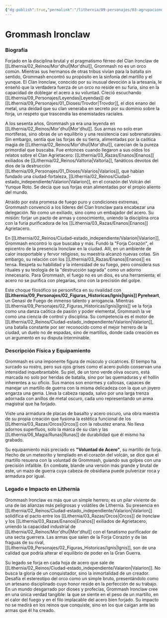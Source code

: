 ```yaml
---
{"dg-publish":true,"permalink":"/lithernia/09-personajes/03-agrupaciones/clan-agrietacero/grommash-ironclaw/","tags":["[lithernia","personajes","Mor'dhul","orco","herrero","clan ironclaw","clan agrietacero]"]}
---
```


# Grommash Ironclaw

### Biografía

Forjado en la disciplina brutal y el pragmatismo férreo del Clan Ironclaw de [[Lithernia/02_Reinos/Mor'dhul\|Mor'dhul]], Grommash no es un orco común. Mientras sus hermanos de otras tribus vivían para la batalla sin sentido, Grommash encontró su propósito en la sinfonía del martillo y el yunque. El Clan Ironclaw, conocido por su inusual devoción a la artesanía, le enseñó que la verdadera fuerza de un orco no reside en su furia, sino en la capacidad de doblegar el acero a su voluntad. Creció escuchando [[Lithernia/09_Personajes/Leyendas\|Leyendas]] de [[Lithernia/09_Personajes/01_Dioses/Trovdor\|Trovdor]], el dios enano del metal, una deidad que su clan veneraba en secreto por su dominio sobre la forja, un respeto que trascendía las enemistades raciales.

A los sesenta años, Grommash ya era una leyenda en [[Lithernia/02_Reinos/Mor'dhul\|Mor'dhul]]. Sus armas no solo eran mortíferas, sino obras de un equilibrio y una resistencia casi sobrenaturales. Sin embargo, sentía que las forjas de su tierra, alimentadas por la caótica magia de [[Lithernia/02_Reinos/Mor'dhul\|Mor'dhul]], carecían de la pureza primordial que buscaba. Fue entonces cuando llegaron a sus oídos los relatos sobre el Clan Agrietacero: [[Lithernia/03_Razas/Enanos\|Enanos]] exiliados de [[Lithernia/02_Reinos/Valtoria\|Valtoria]], fanáticos devotos del dios de la destrucción [[Lithernia/09_Personajes/01_Dioses/Valarios\|Valarios]], que habían fundado una ciudad-fortaleza, [[Lithernia/02_Reinos/Ciudad-estado_independiente/Valarion\|Valarion]], en el corazón del Volcán del Yunque Roto. Se decía que sus forjas eran alimentadas por el propio aliento del mundo.

Atraído por esta promesa de fuego puro y condiciones extremas, Grommash convenció a los líderes del Clan Ironclaw para encabezar una delegación. No como un exiliado, sino como un embajador del acero. Su misión: forjar un pacto de armas y conocimiento, uniendo la disciplina orca con la furia purificadora de los [[Lithernia/03_Razas/Enanos\|Enanos]] Agrietacero.

En [[Lithernia/02_Reinos/Ciudad-estado_independiente/Valarion\|Valarion]], Grommash encontró lo que buscaba y más. Fundó la "Forja Corazón", el epicentro de la presencia Ironclaw en la ciudad. Allí, en un ambiente de calor insoportable y fervor religioso, su maestría alcanzó nuevas cotas. Sin embargo, su relación con los [[Lithernia/03_Razas/Enanos\|Enanos]] es tensa. Respeta su habilidad y la intensidad de su fuego, pero considera sus rituales y su teología de la "destrucción sagrada" como un adorno innecesario. Para Grommash, el fuego no es un dios, es una herramienta; el acero no se purifica con plegarias, sino con la precisión del golpe.

Este choque filosófico se personifica en su rivalidad con **[[Lithernia/09_Personajes/02_Figuras_Historicas/Ignis\|Ignis]] Pyreheart**, un Genasi de Fuego de inmenso talento y arrogancia. Mientras [[Lithernia/09_Personajes/02_Figuras_Historicas/Ignis\|Ignis]] ve la forja como una danza caótica de pasión y poder elemental, Grommash la ve como una ciencia de control y disciplina. Su competencia es el motor de [[Lithernia/02_Reinos/Ciudad-estado_independiente/Valarion\|Valarion]], una batalla constante por ser reconocido como el mejor herrero de la ciudad, un duelo no de espadas, sino de martillos, donde cada creación es un argumento en su disputa interminable.

### Descripción Física y Equipamiento

Grommash es una imponente figura de músculo y cicatrices. El tiempo ha surcado su rostro, pero sus ojos grises como el acero pulido conservan una intensidad inquebrantable. Su piel, de un tono verde oliva oscuro, está marcada no solo por heridas de batalla, sino por las quemaduras y el hollín inherentes a su oficio. Sus manos son enormes y callosas, capaces de manejar un martillo de guerra con la misma delicadeza con la que un joyero engarza una gema. Lleva la cabeza rapada, salvo por una larga trenza adornada con anillos de metal oscuro, cada uno representando un arma magistral que ha forjado.

Viste una armadura de placas de basalto y acero oscuro, una obra maestra de su propia creación que fusiona la estética funcional de los [[Lithernia/03_Razas/Orcos\|Orcos]] con la robustez enana. No lleva adornos superfluos, solo la marca de su clan y las [[Lithernia/06_Magia/Runas\|Runas]] de durabilidad que él mismo ha grabado.

Su equipamiento más preciado es **"Voluntad de Acero"**, su martillo de forja. Hecho de un meteorito y templado en el corazón del volcán, se dice que el martillo resuena con la voluntad de Grommash, guiando sus golpes con una precisión infalible. En combate, blande una versión más grande y brutal de este, un mazo de guerra cuya cabeza de obsidiana puede pulverizar roca y armadura por igual.

### Legado e Impacto en Lithernia

Grommash Ironclaw es más que un simple herrero; es un pilar viviente de una de las alianzas más peligrosas y volátiles de Lithernia. Su presencia en [[Lithernia/02_Reinos/Ciudad-estado_independiente/Valarion\|Valarion]] solidifica el pacto entre los [[Lithernia/03_Razas/Orcos\|Orcos]] de Ironclaw y los [[Lithernia/03_Razas/Enanos\|Enanos]] exiliados de Agrietacero, uniendo la capacidad industrial de [[Lithernia/02_Reinos/Mor'dhul\|Mor'dhul]] con el fanatismo purificador de una secta guerrera. Las armas que salen de la Forja Corazón y de las fraguas de su rival, [[Lithernia/09_Personajes/02_Figuras_Historicas/Ignis\|Ignis]], son de una calidad que podría alterar el equilibrio de poder en la Gran Guerra.

Su legado se forja en cada hoja de acero que sale de [[Lithernia/02_Reinos/Ciudad-estado_independiente/Valarion\|Valarion]]. No busca la gloria de un conquistador, sino la inmortalidad de un creador. Desafía el estereotipo del orco como un simple bruto, presentándolo como un artesano disciplinado cuyo honor reside en la perfección de su trabajo. En un mundo desgarrado por dioses y profecías, Grommash Ironclaw cree en una única verdad tangible: la que se siente en el peso de un martillo, en el calor del fuego y en el filo implacable del acero bien forjado. Su impacto no se medirá en los reinos que conquiste, sino en los que caigan ante las armas que él ha creado.